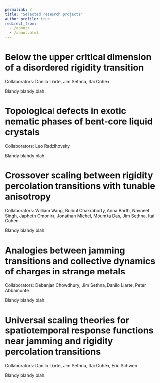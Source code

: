 ```yaml
---
permalink: /
title: "Selected research projects"
author_profile: true
redirect_from: 
  - /about/
  - /about.html
---
```


Below the upper critical dimension of a disordered rigidity transition
======
Collaborators: Danilo Liarte, Jim Sethna, Itai Cohen

Blahdy blahdy blah.

Topological defects in exotic nematic phases of bent-core liquid crystals
======
Collaborators: Leo Radzihovsky

Blahdy blahdy blah.

Crossover scaling between rigidity percolation transitions with tunable anisotropy
======
Collaborators: William Wang, Bulbul Chakraborty, Anna Barth, Navneet Singh, Japheth Omonira, Jonathan Michel, Moumita Das, Jim Sethna, Itai Cohen

Blahdy blahdy blah.

Analogies between jamming transitions and collective dynamics of charges in strange metals
======
Collaborators: Debanjan Chowdhury, Jim Sethna, Danilo Liarte, Peter Abbamonte

Blahdy blahdy blah.

Universal scaling theories for spatiotemporal response functions near jamming and rigidity percolation transitions
======
Collaborators: Danilo Liarte, Jim Sethna, Itai Cohen, Eric Schwen

Blahdy blahdy blah.
